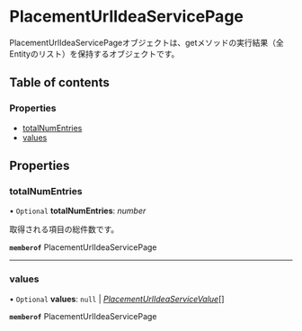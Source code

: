 # PlacementUrlIdeaServicePage


<div lang=\"ja\">PlacementUrlIdeaServicePageオブジェクトは、getメソッドの実行結果（全Entityのリスト）を保持するオブジェクトです。</div> 

## Table of contents

### Properties

- [totalNumEntries](placementurlideaservicepage.md#totalnumentries)
- [values](placementurlideaservicepage.md#values)

## Properties

### totalNumEntries

• `Optional` **totalNumEntries**: *number*

<div lang=\"ja\">取得される項目の総件数です。</div> 

**`memberof`** PlacementUrlIdeaServicePage

___

### values

• `Optional` **values**: ``null`` \| [*PlacementUrlIdeaServiceValue*](placementurlideaservicevalue.md)[]

**`memberof`** PlacementUrlIdeaServicePage
